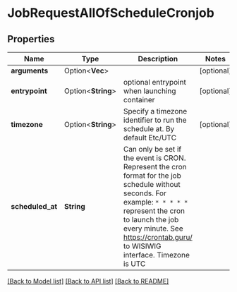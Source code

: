 # JobRequestAllOfScheduleCronjob

## Properties

Name | Type | Description | Notes
------------ | ------------- | ------------- | -------------
**arguments** | Option<**Vec<String>**> |  | [optional]
**entrypoint** | Option<**String**> | optional entrypoint when launching container | [optional]
**timezone** | Option<**String**> | Specify a timezone identifier to run the schedule at. By default Etc/UTC | [optional]
**scheduled_at** | **String** | Can only be set if the event is CRON.   Represent the cron format for the job schedule without seconds.   For example: `* * * * *` represent the cron to launch the job every minute.   See https://crontab.guru/ to WISIWIG interface.   Timezone is UTC  | 

[[Back to Model list]](../README.md#documentation-for-models) [[Back to API list]](../README.md#documentation-for-api-endpoints) [[Back to README]](../README.md)


